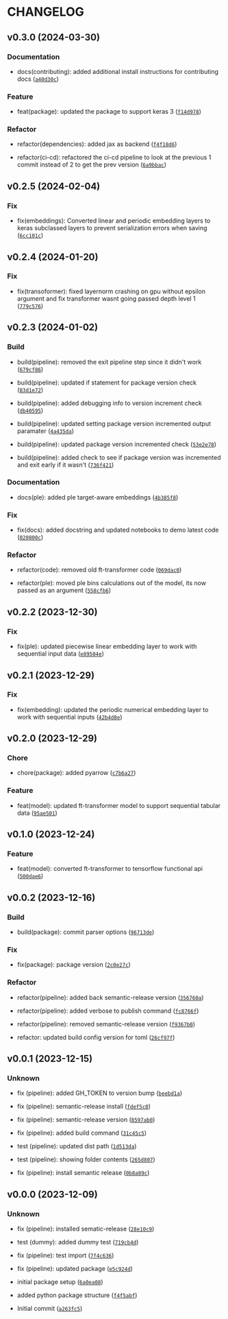 # CHANGELOG



## v0.3.0 (2024-03-30)

### Documentation

* docs(contributing): added additional install instructions for contributing docs ([`a40d30c`](https://github.com/ChristianOrr/sequential-ft-transformer/commit/a40d30c8409fff573b6e02148181f1eeec176928))

### Feature

* feat(package): updated the package to support keras 3 ([`f14d978`](https://github.com/ChristianOrr/sequential-ft-transformer/commit/f14d978f3a5a3019f1680c1cb64419c7a2875657))

### Refactor

* refactor(dependencies): added jax as backend ([`f4f18d6`](https://github.com/ChristianOrr/sequential-ft-transformer/commit/f4f18d6e08b4c62666a25d967ead7afb24cce4b6))

* refactor(ci-cd): refactored the ci-cd pipeline to look at the previous 1 commit instead of 2 to get the prev version ([`6a9bbac`](https://github.com/ChristianOrr/sequential-ft-transformer/commit/6a9bbac9898c256d7f8af467c723884f8ea6b063))


## v0.2.5 (2024-02-04)

### Fix

* fix(embeddings): Converted linear and periodic embedding layers to keras subclassed layers to prevent serialization errors when saving ([`6cc101c`](https://github.com/ChristianOrr/sequential-ft-transformer/commit/6cc101c3a6102fd04b126f96fc62467354f0a0ca))


## v0.2.4 (2024-01-20)

### Fix

* fix(transoformer): fixed layernorm crashing on gpu without epsilon argument and fix transformer wasnt going passed depth level 1 ([`779c576`](https://github.com/ChristianOrr/sequential-ft-transformer/commit/779c5768a87818a6b83d7a40d41b23fd9ab4fefd))


## v0.2.3 (2024-01-02)

### Build

* build(pipeline): removed the exit pipeline step since it didn&#39;t work ([`679cf86`](https://github.com/ChristianOrr/sequential-ft-transformer/commit/679cf867a0b645c7e69a4b727ef07ce9ab0a69e7))

* build(pipeline): updated if statement for package version check ([`83d1e72`](https://github.com/ChristianOrr/sequential-ft-transformer/commit/83d1e72d7dff20ebd3e24b953b7ffa982350846e))

* build(pipeline): added debugging info to version increment check ([`db40595`](https://github.com/ChristianOrr/sequential-ft-transformer/commit/db4059533ae7194e21ec0786757902d651570f1b))

* build(pipeline): updated setting package version incremented output paramater ([`4a435da`](https://github.com/ChristianOrr/sequential-ft-transformer/commit/4a435da69527bcadee018edd9f143135ddfb1291))

* build(pipeline): updated package version incremented check ([`53e2e78`](https://github.com/ChristianOrr/sequential-ft-transformer/commit/53e2e78a664c6b34732f8afea1290db574d37202))

* build(pipeline): added check to see if package version was incremented and exit early if it wasn&#39;t ([`736f421`](https://github.com/ChristianOrr/sequential-ft-transformer/commit/736f42110706246809b0e28b1727b0c9f31f4707))

### Documentation

* docs(ple): added ple target-aware embeddings ([`4b385f8`](https://github.com/ChristianOrr/sequential-ft-transformer/commit/4b385f89aed4988a95aa114157a088ffa50f1b68))

### Fix

* fix(docs): added docstring and updated notebooks to demo latest code ([`020800c`](https://github.com/ChristianOrr/sequential-ft-transformer/commit/020800c7cd03d935d6f08cc207b5bbce545c295c))

### Refactor

* refactor(code): removed old ft-transformer code ([`069dac0`](https://github.com/ChristianOrr/sequential-ft-transformer/commit/069dac051e85ca8d46ca560b73fc554e081ce7cc))

* refactor(ple): moved ple bins calculations out of the model, its now passed as an argument ([`558cfb6`](https://github.com/ChristianOrr/sequential-ft-transformer/commit/558cfb6ce98578723becd0d0545743ed0b736cf3))


## v0.2.2 (2023-12-30)

### Fix

* fix(ple): updated piecewise linear embedding layer to work with sequential input data ([`e89504e`](https://github.com/ChristianOrr/sequential-ft-transformer/commit/e89504e3188032128eb1c3d88b993cb8b3c199e7))


## v0.2.1 (2023-12-29)

### Fix

* fix(embedding): updated the periodic numerical embedding layer to work with sequential inputs ([`42b4d8e`](https://github.com/ChristianOrr/sequential-ft-transformer/commit/42b4d8ed85eaa0b7ec48cddac9a99f9617194111))


## v0.2.0 (2023-12-29)

### Chore

* chore(package): added pyarrow ([`c7b6a27`](https://github.com/ChristianOrr/sequential-ft-transformer/commit/c7b6a274b2aadc07eb3c3e3992939f4519a8f0c6))

### Feature

* feat(model): updated ft-transformer model to support sequential tabular data ([`95ae501`](https://github.com/ChristianOrr/sequential-ft-transformer/commit/95ae5010ab9b82c8528089fd968a89541179ce86))


## v0.1.0 (2023-12-24)

### Feature

* feat(model): converted ft-transformer to tensorflow functional api ([`500dae6`](https://github.com/ChristianOrr/sequential-ft-transformer/commit/500dae68d18d405e57c464259daa372009cd40e4))


## v0.0.2 (2023-12-16)

### Build

* build(package): commit parser options ([`96713de`](https://github.com/ChristianOrr/sequential-ft-transformer/commit/96713de09a2611bdd3181927dc6377fae9c806d3))

### Fix

* fix(package): package version ([`2c0e27c`](https://github.com/ChristianOrr/sequential-ft-transformer/commit/2c0e27cf727b5514f973148db0650ac16d219e6c))

### Refactor

* refactor(pipeline): added back semantic-release version ([`356760a`](https://github.com/ChristianOrr/sequential-ft-transformer/commit/356760aebd4be576569bfdafe717cbd32c06f30c))

* refactor(pipeline): added verbose to publish command ([`fc8766f`](https://github.com/ChristianOrr/sequential-ft-transformer/commit/fc8766fd3c3a8a9cd9e5d97c7107825b2be00774))

* refactor(pipeline): removed semantic-release version ([`f9367b0`](https://github.com/ChristianOrr/sequential-ft-transformer/commit/f9367b0057a2a116662cd445b396e8d3e81f7539))

* refactor: updated build config version for toml ([`26cf97f`](https://github.com/ChristianOrr/sequential-ft-transformer/commit/26cf97feda3fda52ae9c21f354c1e5356c765d7a))


## v0.0.1 (2023-12-15)

### Unknown

* fix (pipeline): added GH_TOKEN to version bump ([`beebd1a`](https://github.com/ChristianOrr/sequential-ft-transformer/commit/beebd1afbcc8d9869cde8da7689c76bdea0223d8))

* fix (pipeline): semantic-release install ([`fdef5c0`](https://github.com/ChristianOrr/sequential-ft-transformer/commit/fdef5c0dfa6714445a5d224c959442a3a041a7ab))

* fix (pipeline): semantic-release version ([`8597ab0`](https://github.com/ChristianOrr/sequential-ft-transformer/commit/8597ab03ac6110978f2bce3da1cbbe27efa51080))

* fix (pipeline): added build command ([`31c45c5`](https://github.com/ChristianOrr/sequential-ft-transformer/commit/31c45c53bad5342975242a3a51db6b01f3c6f280))

* test (pipeline): updated dist path ([`1d513da`](https://github.com/ChristianOrr/sequential-ft-transformer/commit/1d513da00d2d51de230dfe8bd5a1a1f80fa7b0f5))

* test (pipeline): showing folder contents ([`265d807`](https://github.com/ChristianOrr/sequential-ft-transformer/commit/265d8070e74de816eb9838ef996b851db2c86f51))

* fix (pipeline): install semantic release ([`0b8a89c`](https://github.com/ChristianOrr/sequential-ft-transformer/commit/0b8a89c9efc0b16270b4bd6eb3c1d6668f699e07))


## v0.0.0 (2023-12-09)

### Unknown

* fix (pipeline): installed sematic-release ([`28e10c9`](https://github.com/ChristianOrr/sequential-ft-transformer/commit/28e10c95bc1bf7533f64cf9046c2b96c3e6de9ed))

* test (dummy): added dummy test ([`719cb4d`](https://github.com/ChristianOrr/sequential-ft-transformer/commit/719cb4d07aa17b7f54752e07c7835f3ef8e57236))

* fix (pipeline): test import ([`7f4c636`](https://github.com/ChristianOrr/sequential-ft-transformer/commit/7f4c6360bc9ea5689474c1227c9cd81092dbbd0b))

* fix (pipeline): updated package ([`e5c924d`](https://github.com/ChristianOrr/sequential-ft-transformer/commit/e5c924db23e2f5c468b0f93a584dd3493fe16d92))

* initial package setup ([`6a0ea08`](https://github.com/ChristianOrr/sequential-ft-transformer/commit/6a0ea08dbb9ea7a37d01a22c3c687850b2bc05d9))

* added python package structure ([`f4f5abf`](https://github.com/ChristianOrr/sequential-ft-transformer/commit/f4f5abfac7416b87f728de678d52e75512f82a58))

* Initial commit ([`a263fc5`](https://github.com/ChristianOrr/sequential-ft-transformer/commit/a263fc532ecf9ae05534aaba4328620e739f01b5))
